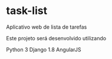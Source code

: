 # task-list
Aplicativo web de lista de tarefas

Este projeto será desenvolvido utilizando

Python 3
Django 1.8
AngularJS
